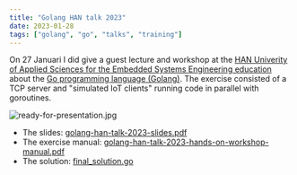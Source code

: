 ```yaml
---
title: "Golang HAN talk 2023"
date: 2023-01-28
tags: ["golang", "go", "talks", "training"]
---
```


On 27 Januari I did give a guest lecture and workshop at the [HAN Univerity of Applied Sciences for the Embedded Systems Engineering education](https://www.hanuniversity.com/en/programs/bachelor/embedded-systems-engineering/fulltime/) about the [Go programming language (Golang)](https://en.wikipedia.org/wiki/Go_(programming_language)). The exercise consisted of a TCP server and "simulated IoT clients" running code in parallel with goroutines.

![ready-for-presentation.jpg](/talks/golang-han-2023/ready-for-presentation.jpg)

* The slides: [golang-han-talk-2023-slides.pdf](/talks/golang-han-2023/golang-han-talk-2023-slides.pdf)
* The exercise manual: [golang-han-talk-2023-hands-on-workshop-manual.pdf](/talks/golang-han-2023/golang-han-talk-2023-hands-on-workshop-manual.pdf)
* The solution: [final_solution.go](/talks/golang-han-2023/final_solution.go)





